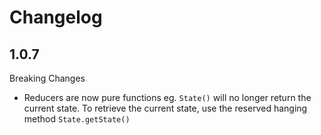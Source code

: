 # Changelog

## 1.0.7
Breaking Changes
- Reducers are now pure functions eg. `State()` will no longer return the current state.  To retrieve the current state, use the reserved hanging method `State.getState()`
